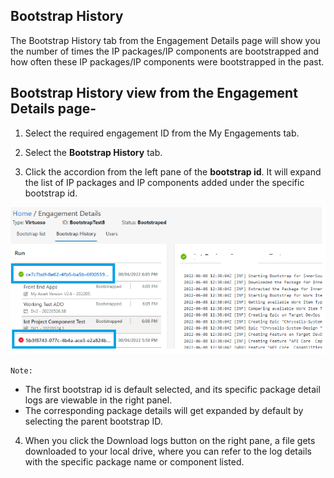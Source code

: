 ## Bootstrap History

The Bootstrap History tab from the Engagement Details page will show you the number of times the IP packages/IP components are bootstrapped and how often these IP packages/IP components were bootstrapped in the past.

## Bootstrap History view from the Engagement Details page-

1. Select the required engagement ID from the My Engagements tab.

2. Select the **Bootstrap History** tab.

3. Click the accordion from the left pane of the **bootstrap id**. It will expand the list of IP packages and IP components added under the specific bootstrap id.

![accordion.png](/attachments/accordion-6b75c483-46c1-433d-b40f-f0c8442dd4ba.png)

`Note:`

- The first bootstrap id is default selected, and its specific package detail logs are viewable in the right panel.
- The corresponding package details will get expanded by default by selecting the parent bootstrap ID.

4. When you click the Download logs button on the right pane, a file gets downloaded to your local drive, where you can refer to the log details with the 
   specific package name or component listed.
</br>
</br>
</br>